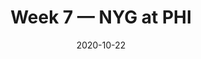 ---
layout: game
title: Week 7 — NYG at PHI
season: 2020
game_id: 2020_07_NYG_PHI
week: 7
date: 2020-10-22
home_team: PHI
away_team: NYG
final_home: 
final_away: 
pbp_url: /assets/data/pbp/2020/2020_07_NYG_PHI.csv.gz
---